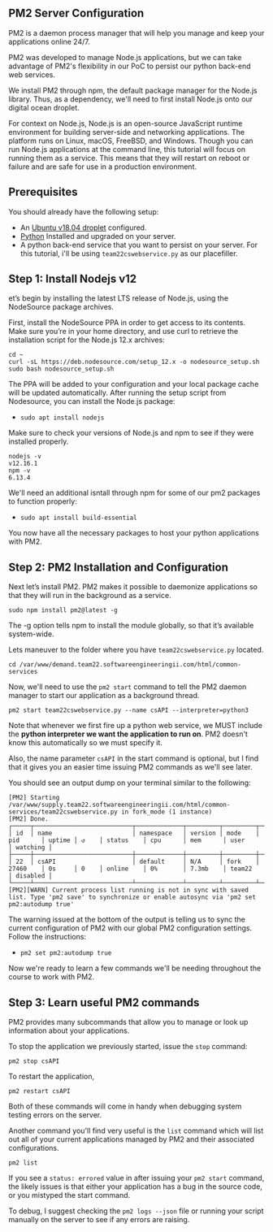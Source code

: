 ## PM2 Server Configuration

PM2 is a daemon process manager that will help you manage and keep your applications online 24/7. 

PM2 was developed to manage Node.js applications, but we can take advantage of PM2's flexibility in our PoC to persist our python back-end web services. 

We install PM2 through npm, the default package manager for the Node.js library. Thus, as a dependency, we'll need to first install Node.js onto our digital ocean droplet. 

For context on Node.js, Node.js is an open-source JavaScript runtime environment for building server-side and networking applications. The platform runs on Linux, macOS, FreeBSD, and Windows. Though you can run Node.js applications at the command line, this tutorial will focus on running them as a service. This means that they will restart on reboot or failure and are safe for use in a production environment.

## Prerequisites

You should already have the following setup:

* An [Ubuntu v18.04 droplet](/README.md) configured.
* [Python](python/python.md) Installed and upgraded on your server. 
* A python back-end service that you want to persist on your server. For this tutorial, i'll be using `team22cswebservice.py` as our placefiller. 

## Step 1: Install Nodejs v12

et’s begin by installing the latest LTS release of Node.js, using the NodeSource package archives.

First, install the NodeSource PPA in order to get access to its contents. Make sure you’re in your home directory, and use curl to retrieve the installation script for the Node.js 12.x archives:

```
cd ~
curl -sL https://deb.nodesource.com/setup_12.x -o nodesource_setup.sh
sudo bash nodesource_setup.sh
```

The PPA will be added to your configuration and your local package cache will be updated automatically. After running the setup script from Nodesource, you can install the Node.js package:

* `sudo apt install nodejs`

Make sure to check your versions of Node.js and npm to see if they were installed properly. 

```
nodejs -v
v12.16.1
npm -v
6.13.4
```

We'll need an additional isntall through npm for some of our pm2 packages to function properly: 

* `sudo apt install build-essential`

You now have all the necessary packages to host your python applications with PM2. 


## Step 2: PM2 Installation and Configuration

Next let’s install PM2. PM2 makes it possible to daemonize applications so that they will run in the background as a service.

`sudo npm install pm2@latest -g`

The -g option tells npm to install the module globally, so that it’s available system-wide.

Lets maneuver to the folder where you have `team22cswebservice.py` located. 

`cd /var/www/demand.team22.softwareengineeringii.com/html/common-services`

Now, we'll need to use the `pm2 start` command to tell the PM2 daemon manager to start our application as a background thread. 

`pm2 start team22cswebservice.py --name csAPI --interpreter=python3`

Note that whenever we first fire up a python web service, we MUST include the **python interpreter we want the application to run on**. PM2 doesn't know this automatically so we must specify it. 

Also, the name parameter `csAPI` in the start command is optional, but I find that it gives you an easier time issuing PM2 commands as we'll see later. 

You should see an output dump on your terminal similar to the following: 

```
[PM2] Starting /var/www/supply.team22.softwareengineeringii.com/html/common-services/team22cswebservice.py in fork_mode (1 instance)
[PM2] Done.
┌─────┬───────────────────────────┬─────────────┬─────────┬─────────┬──────────┬────────┬──────┬───────────┬──────────┬──────────┬──────────┬──────────┐
│ id  │ name                      │ namespace   │ version │ mode    │ pid      │ uptime │ ↺    │ status    │ cpu      │ mem      │ user     │ watching │
├─────┼───────────────────────────┼─────────────┼─────────┼─────────┼──────────┼────────┼──────┼───────────┼──────────┼──────────┼──────────┼──────────┤
│ 22  │ csAPI                     │ default     │ N/A     │ fork    │ 27460    │ 0s     │ 0    │ online    │ 0%       │ 7.3mb    │ team22   │ disabled │
└─────┴───────────────────────────┴─────────────┴─────────┴─────────┴──────────┴────────┴──────┴───────────┴──────────┴──────────┴──────────┴──────────┘
[PM2][WARN] Current process list running is not in sync with saved list. Type 'pm2 save' to synchronize or enable autosync via 'pm2 set pm2:autodump true'
```

The warning issued at the bottom of the output is telling us to sync the current configuration of PM2 with our global PM2 configuration settings. Follow the instructions:

* `pm2 set pm2:autodump true`

Now we're ready to learn a few commands we'll be needing throughout the course to work with PM2. 

## Step 3: Learn useful PM2 commands

PM2 provides many subcommands that allow you to manage or look up information about your applications.

To stop the application we previously started, issue the `stop` command:

`pm2 stop csAPI`

To restart the application,

`pm2 restart csAPI`

Both of these commands will come in handy when debugging system testing errors on the server. 

Another command you'll find very useful is the `list` command which will list out all of your current applications managed by PM2 and their associated configurations.

`pm2 list`

If you see a `status: errored` value in after issuing your `pm2 start` command, the likely issues is that either your application has a bug in the source code, or you mistyped the start command. 

To debug, I suggest checking the `pm2 logs --json` file or running your script manually on the server to see if any errors are raising.




